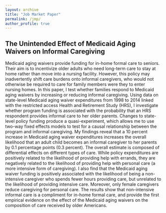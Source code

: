 ```yaml
---
layout: archive
title: "Job Market Paper"
permalink: /jmp/
author_profile: true
---
```


## The Unintended Effect of Medicaid Aging Waivers on Informal Caregiving

Medicaid aging waivers provide funding for in-home formal care to seniors. Their aim is
to incentivize older adults who need long-term care to stay at home rather than move into
a nursing facility. However, this policy may inadvertently shift care burdens onto informal
caregivers, who would not otherwise be required to care for family members were they to enter
nursing homes. In this paper, I test whether families respond to Medicaid aging waivers by
increasing or reducing informal caregiving. Using data on state-level Medicaid aging waiver
expenditures from 1998 to 2014 linked with the restricted access Health and Retirement Study
(HRS), I investigate whether program funding is associated with the probability that an HRS
respondent provides informal care to her older parents. Changes to state-level policy funding
produce a quasi-experiment, which allows me to use two-way fixed effects models to test for a
causal relationship between the program and informal caregiving. My findings reveal that a 10
percent increase in Medicaid aging waiver expenditures increases the overall likelihood that an
adult child becomes an informal caregiver to her parents by 0.1 percentage points (0.3 percent).
The overall estimate is composed of differential effects on different types of care. While policy
expenditures are positively related to the likelihood of providing help with errands, they are
negatively related to the likelihood of providing help with personal care (a more intensive form
of caregiving). I also find that the Medicaid aging waiver funding is positively associated with
the likelihood of being a non-intensive caregiver who spends fewer hours providing care, but
unrelated to the likelihood of providing intensive care. Moreover, only female caregivers reduce
caregiving for personal care. The results show that non-intensive informal care is a compliment
for in-home formal care, and provide the first empirical evidence on the effect of the Medicaid
aging waivers on the composition of care received by older Americans.
